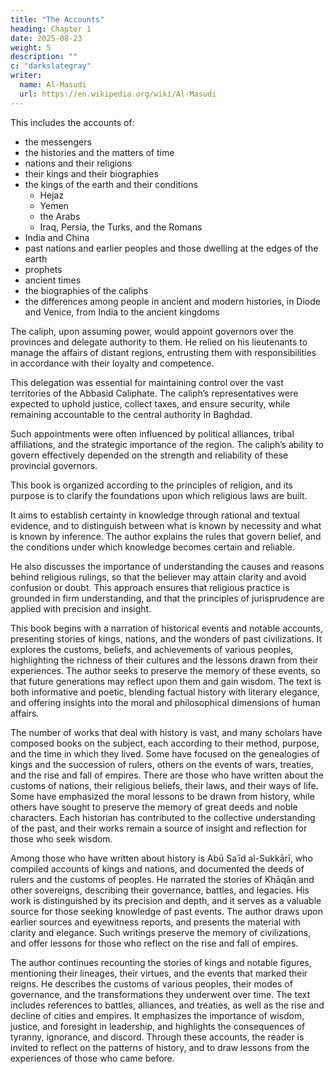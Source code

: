 ```yaml
---
title: "The Accounts"
heading: Chapter 1
date: 2025-08-23
weight: 5
description: ""
c: "darkslategray"
writer:
  name: Al-Masudi 
  url: https://en.wikipedia.org/wiki/Al-Masudi
---
```



This includes the accounts of:
- the messengers
- the histories and the matters of time
- nations and their religions
- their kings and their biographies
- the kings of the earth and their conditions
  - Hejaz
  - Yemen
  - the Arabs
  - Iraq, Persia, the Turks, and the Romans
- India and China
- past nations and earlier peoples and those dwelling at the edges of the earth
- prophets
- ancient times
- the biographies of the caliphs
- the differences among people in ancient and modern histories, in Diode and Venice, from India to the ancient kingdoms

<!-- , and what was mentioned in their books of accounts, and what they confirmed of accounts, and what they transmitted of accounts, and what they saw of accounts, and what they heard of accounts, and what they passed on of accounts, and what they disagreed on in accounts, and what they agreed upon in accounts, and what they uniquely reported in accounts, and what they collectively reported in accounts, and what they diverged on in accounts, and what they comprehended of accounts, and what they did not comprehend of accounts, and what they knew of accounts, and what they were ignorant of in accounts, and what they believed in accounts, and what they denied in accounts, and what they accepted of accounts, and what they rejected of accounts, and what they approved of accounts, and what they opposed in accounts, and what they found admirable in accounts, and what they found repulsive in accounts, and what they found strange in accounts, and what they found delightful in accounts, and what they found offensive in accounts, and what they found objectionable in accounts, and what they rejoiced in from accounts, and what they found objectionable in accounts, and what they rejoiced in from accounts, and what they found offensive in accounts, and what they found delightful in accounts... -->


The caliph, upon assuming power, would appoint governors over the provinces and delegate authority to them. He relied on his lieutenants to manage the affairs of distant regions, entrusting them with responsibilities in accordance with their loyalty and competence.

This delegation was essential for maintaining control over the vast territories of the Abbasid Caliphate. The caliph’s representatives were expected to uphold justice, collect taxes, and ensure security, while remaining accountable to the central authority in Baghdad.

Such appointments were often influenced by political alliances, tribal affiliations, and the strategic importance of the region. The caliph’s ability to govern effectively depended on the strength and reliability of these provincial governors.


This book is organized according to the principles of religion, and its purpose is to clarify the foundations upon which religious laws are built.

It aims to establish certainty in knowledge through rational and textual evidence, and to distinguish between what is known by necessity and what is known by inference. The author explains the rules that govern belief, and the conditions under which knowledge becomes certain and reliable.

He also discusses the importance of understanding the causes and reasons behind religious rulings, so that the believer may attain clarity and avoid confusion or doubt. This approach ensures that religious practice is grounded in firm understanding, and that the principles of jurisprudence are applied with precision and insight.


This book begins with a narration of historical events and notable accounts, presenting stories of kings, nations, and the wonders of past civilizations. It explores the customs, beliefs, and achievements of various peoples, highlighting the richness of their cultures and the lessons drawn from their experiences. The author seeks to preserve the memory of these events, so that future generations may reflect upon them and gain wisdom. The text is both informative and poetic, blending factual history with literary elegance, and offering insights into the moral and philosophical dimensions of human affairs.

The number of works that deal with history is vast, and many scholars have composed books on the subject, each according to their method, purpose, and the time in which they lived. Some have focused on the genealogies of kings and the succession of rulers, others on the events of wars, treaties, and the rise and fall of empires. There are those who have written about the customs of nations, their religious beliefs, their laws, and their ways of life. Some have emphasized the moral lessons to be drawn from history, while others have sought to preserve the memory of great deeds and noble characters. Each historian has contributed to the collective understanding of the past, and their works remain a source of insight and reflection for those who seek wisdom.


Among those who have written about history is Abū Saʿīd al-Sukkārī, who compiled accounts of kings and nations, and documented the deeds of rulers and the customs of peoples. He narrated the stories of Khāqān and other sovereigns, describing their governance, battles, and legacies. His work is distinguished by its precision and depth, and it serves as a valuable source for those seeking knowledge of past events. The author draws upon earlier sources and eyewitness reports, and presents the material with clarity and elegance. Such writings preserve the memory of civilizations, and offer lessons for those who reflect on the rise and fall of empires.

The author continues recounting the stories of kings and notable figures, mentioning their lineages, their virtues, and the events that marked their reigns. He describes the customs of various peoples, their modes of governance, and the transformations they underwent over time. The text includes references to battles, alliances, and treaties, as well as the rise and decline of cities and empires. It emphasizes the importance of wisdom, justice, and foresight in leadership, and highlights the consequences of tyranny, ignorance, and discord. Through these accounts, the reader is invited to reflect on the patterns of history, and to draw lessons from the experiences of those who came before.


